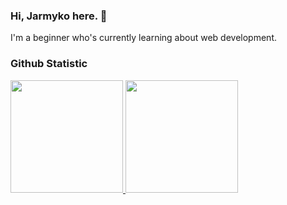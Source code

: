 ### Hi, Jarmyko here. 👋

I'm a beginner who's currently learning about web development.

### Github Statistic
<p align="left">
<a href="https://github.com/Jarmyko">
  <img height="180em" src="https://github-readme-stats-eight-theta.vercel.app/api?username=Jarmyko&show_icons=true&theme=algolia&include_all_commits=true&count_private=true"/>
  <img height="180em" src="https://github-readme-stats-eight-theta.vercel.app/api/top-langs/?username=Jarmyko&layout=compact&langs_count=8&theme=algolia"/>
</a>
</p>

